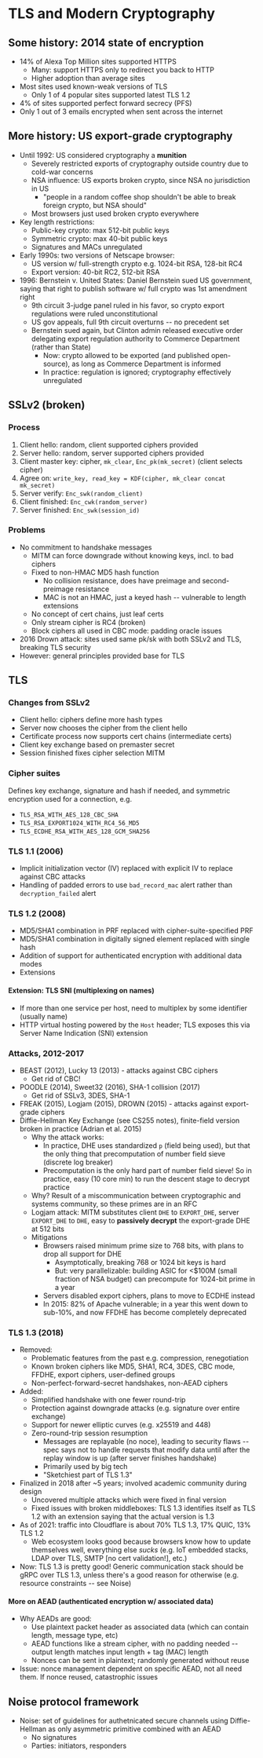 # TLS and Modern Cryptography

## Some history: 2014 state of encryption

* 14% of Alexa Top Million sites supported HTTPS
    - Many: support HTTPS only to redirect you back to HTTP
    - Higher adoption than average sites
* Most sites used known-weak versions of TLS
    - Only 1 of 4 popular sites supported latest TLS 1.2
* 4% of sites supported perfect forward secrecy (PFS)
* Only 1 out of 3 emails encrypted when sent across the internet

## More history: US export-grade cryptography

* Until 1992: US considered cryptography a **munition**
    - Severely restricted exports of cryptography outside country due to cold-war concerns
    - NSA influence: US exports broken crypto, since NSA no jurisdiction in US
        - "people in a random coffee shop shouldn't be able to break foreign crypto, but NSA should"
    - Most browsers just used broken crypto everywhere
* Key length restrictions:
    - Public-key crypto: max 512-bit public keys
    - Symmetric crypto: max 40-bit public keys
    - Signatures and MACs unregulated
* Early 1990s: two versions of Netscape browser:
    - US version w/ full-strength crypto e.g. 1024-bit RSA, 128-bit RC4
    - Export version: 40-bit RC2, 512-bit RSA
* 1996: Bernstein v. United States: Daniel Bernstein sued US government, saying that right to publish software w/ full crypto was 1st amendment right
    - 9th circuit 3-judge panel ruled in his favor, so crypto export regulations were ruled unconstitutional
    - US gov appeals, full 9th circuit overturns -- no precedent set
    - Bernstein sued again, but Clinton admin released executive order delegating export regulation authority to Commerce Department (rather than State)
        - Now: crypto allowed to be exported (and published open-source), as long as Commerce Department is informed
        - In practice: regulation is ignored; cryptography effectively unregulated

## SSLv2 (broken)

### Process

1. Client hello: random, client supported ciphers provided
2. Server hello: random, server supported ciphers provided
3. Client master key: cipher, `mk_clear`, `Enc_pk(mk_secret)` (client selects cipher)
4. Agree on: `write_key, read_key = KDF(cipher, mk_clear concat mk_secret)`
5. Server verify: `Enc_swk(random_client)`
6. Client finished: `Enc_cwk(random_server)`
7. Server finished: `Enc_swk(session_id)`

### Problems

* No commitment to handshake messages
    - MITM can force downgrade without knowing keys, incl. to bad ciphers
    - Fixed to non-HMAC MD5 hash function
        - No collision resistance, does have preimage and second-preimage resistance
        - MAC is not an HMAC, just a keyed hash -- vulnerable to length extensions
    - No concept of cert chains, just leaf certs
    - Only stream cipher is RC4 (broken)
    - Block ciphers all used in CBC mode: padding oracle issues
* 2016 Drown attack: sites used same pk/sk with both SSLv2 and TLS, breaking TLS security
* However: general principles provided base for TLS

## TLS

### Changes from SSLv2

* Client hello: ciphers define more hash types
* Server now chooses the cipher from the client hello
* Certificate process now supports cert chains (intermediate certs)
* Client key exchange based on premaster secret
* Session finished fixes cipher selection MITM

### Cipher suites

Defines key exchange, signature and hash if needed, and symmetric encryption used for a connection, e.g.

* `TLS_RSA_WITH_AES_128_CBC_SHA`
* `TLS_RSA_EXPORT1024_WITH_RC4_56_MD5`
* `TLS_ECDHE_RSA_WITH_AES_128_GCM_SHA256`

### TLS 1.1 (2006)

* Implicit initialization vector (IV) replaced with explicit IV to replace against CBC attacks
* Handling of padded errors to use `bad_record_mac` alert rather than `decryption_failed` alert

### TLS 1.2 (2008)

* MD5/SHA1 combination in PRF replaced with cipher-suite-specified PRF
* MD5/SHA1 combination in digitally signed element replaced with single hash
* Addition of support for authenticated encryption with additional data modes
* Extensions

#### Extension: TLS SNI (multiplexing on names)

* If more than one service per host, need to multiplex by some identifier (usually name)
* HTTP virtual hosting powered by the `Host` header; TLS exposes this via Server Name Indication (SNI) extension

### Attacks, 2012-2017

* BEAST (2012), Lucky 13 (2013) - attacks against CBC ciphers
    - Get rid of CBC!
* POODLE (2014), Sweet32 (2016), SHA-1 collision (2017)
    - Get rid of SSLv3, 3DES, SHA-1
* FREAK (2015), Logjam (2015), DROWN (2015) - attacks against export-grade ciphers
* Diffie-Hellman Key Exchange (see CS255 notes), finite-field version broken in practice (Adrian et al. 2015)
    - Why the attack works:
        - In practice, DHE uses standardized `p` (field being used), but that the only thing that precomputation of number field sieve (discrete log breaker) 
        - Precomputation is the only hard part of number field sieve! So in practice, easy (10 core min) to run the descent stage to decrypt practice
    - Why? Result of a miscommunication between cryptographic and systems community, so these primes are in an RFC
    - Logjam attack: MITM substitutes client `DHE` to `EXPORT_DHE`, server `EXPORT_DHE` to `DHE`, easy to **passively decrypt** the export-grade DHE at 512 bits
    - Mitigations
        - Browsers raised minimum prime size to 768 bits, with plans to drop all support for DHE
            - Asymptotically, breaking 768 or 1024 bit keys is hard
            - But: very parallelizable: building ASIC for <$100M (small fraction of NSA budget) can precompute for 1024-bit prime in a year
        - Servers disabled export ciphers, plans to move to ECDHE instead
        - In 2015: 82% of Apache vulnerable; in a year this went down to sub-10%, and now FFDHE has become completely deprecated

### TLS 1.3 (2018)

* Removed:
    - Problematic features from the past e.g. compression, renegotiation
    - Known broken ciphers like MD5, SHA1, RC4, 3DES, CBC mode, FFDHE, export ciphers, user-defined groups
    - Non-perfect-forward-secret handshakes, non-AEAD ciphers
* Added:
    - Simplified handshake with one fewer round-trip
    - Protection against downgrade attacks (e.g. signature over entire exchange)
    - Support for newer elliptic curves (e.g. x25519 and 448)
    - Zero-round-trip session resumption
        - Messages are replayable (no noce), leading to security flaws -- spec says not to handle requests that modify data until after the replay window is up (after server finishes handshake)
        - Primarily used by big tech
        - "Sketchiest part of TLS 1.3"
* Finalized in 2018 after ~5 years; involved academic community during design
    - Uncovered multiple attacks which were fixed in final version
    - Fixed issues with broken middleboxes: TLS 1.3 identifies itself as TLS 1.2 with an extension saying that the actual version is 1.3
* As of 2021: traffic into Cloudflare is about 70% TLS 1.3, 17% QUIC, 13% TLS 1.2
    - Web ecosystem looks good because browsers know how to update themselves well, everything else *sucks* (e.g. IoT embedded stacks, LDAP over TLS, SMTP [no cert validation!], etc.)
* Now: TLS 1.3 is pretty good! Generic communication stack should be gRPC over TLS 1.3, unless there's a good reason for otherwise (e.g. resource constraints -- see Noise)

#### More on AEAD (authenticated encryption w/ associated data)

* Why AEADs are good:
    - Use plaintext packet header as associated data (which can contain length, message type, etc)
    - AEAD functions like a stream cipher, with no padding needed -- output length matches input length + tag (MAC) length
    - Nonces can be sent in plaintext; randomly generated without reuse
* Issue: nonce management dependent on specific AEAD, not all need them. If nonce reused, catastrophic issues

## Noise protocol framework

* Noise: set of guidelines for authetnicated secure channels using Diffie-Hellman as only asymmetric primitive combined with an AEAD
    - No signatures
    - Parties: initiators, responders